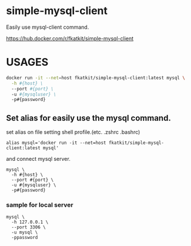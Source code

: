 # simple-mysql-client

Easily use mysql-client command.

https://hub.docker.com/r/fkatkit/simple-mysql-client

# USAGES

```bash
docker run -it --net=host fkatkit/simple-mysql-client:latest mysql \
  -h #{host} \
  --port #{port} \
  -u #{mysqluser} \
  -p#{password}
```

## Set alias for easily use the mysql command.

set alias on file setting shell profile.(etc. .zshrc .bashrc)

```
alias mysql='docker run -it --net=host fkatkit/simple-mysql-client:latest mysql'
```

and connect mysql server.

```
mysql \
  -h #{host} \
  --port #{port} \
  -u #{mysqluser} \
  -p#{password}
```

### sample for local server

```
mysql \
  -h 127.0.0.1 \
  --port 3306 \
  -u mysql \
  -ppassword
```
